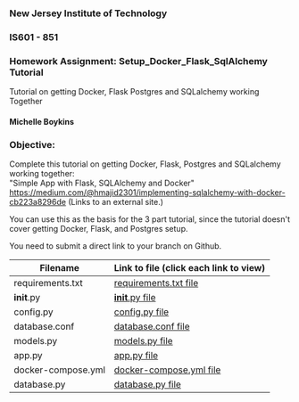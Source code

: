 ### New Jersey Institute of Technology
### IS601 - 851
### Homework Assignment: Setup_Docker_Flask_SqlAlchemy Tutorial
Tutorial on getting Docker, Flask Postgres and SQLalchemy working Together
#### Michelle Boykins


### Objective:

Complete this tutorial on getting Docker, Flask, Postgres and SQLalchemy working together:  
"Simple App with Flask, SQLAlchemy and Docker"  
https://medium.com/@hmajid2301/implementing-sqlalchemy-with-docker-cb223a8296de (Links to an external site.)

You can use this as the basis for the 3 part tutorial, since the tutorial doesn't cover getting Docker, Flask, and Postgres setup.

You need to submit a direct link to your branch on Github.


|Filename|Link to file (click each link to view)|
|-----|-------|
|requirements.txt|[requirements.txt file](https://github.com/shellynj/Setup_Docker_Flask_SqlAlchemy/blob/master/requirements.txt)|
|__init__.py|[__init__.py file](https://github.com/shellynj/Setup_Docker_Flask_SqlAlchemy/blob/master/src/__init__.py)|
|config.py|[config.py file](https://github.com/shellynj/Setup_Docker_Flask_SqlAlchemy/blob/master/src/config.py)|
|database.conf|[database.conf file](https://github.com/shellynj/Setup_Docker_Flask_SqlAlchemy/blob/master/database.conf)|
|models.py|[models.py file](https://github.com/shellynj/Setup_Docker_Flask_SqlAlchemy/blob/master/src/models.py)|
|app.py|[app.py file](https://github.com/shellynj/Setup_Docker_Flask_SqlAlchemy/blob/master/src/app.py)|
|docker-compose.yml|[docker-compose.yml file](https://github.com/shellynj/Setup_Docker_Flask_SqlAlchemy/blob/master/docker-compose.yml)|
|database.py|[database.py file](https://github.com/shellynj/Setup_Docker_Flask_SqlAlchemy/blob/master/src/database.py)|






